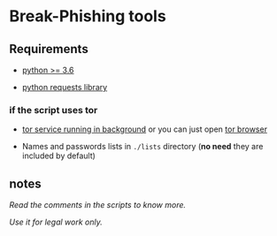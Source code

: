 # Break-Phishing tools

## Requirements

* [python >= 3.6](https://www.python.org/)

* [python requests library](https://github.com/psf/requests)
  
### if the script uses tor

* [tor service running in background](http://3gldbgtv5e4god56.onion/onion-services/setup/install/index.html) or you can just open [tor browser](https://www.torproject.org/)

* Names and passwords lists in `./lists` directory (**no need** they are included by default)

## notes

*Read the comments in the scripts to know more.*

*Use it for legal work only.*
